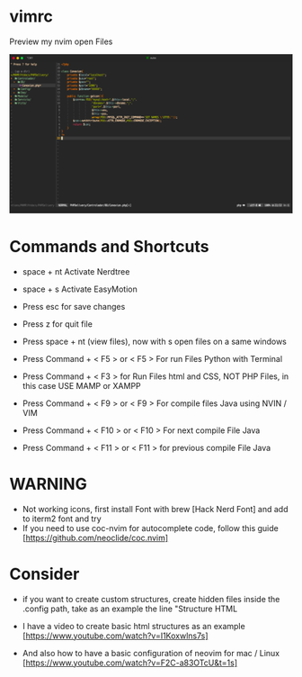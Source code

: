# vimrc
Preview my nvim open Files 

![](Screen%20Shot%202020-11-15%20at%2020.06.55.png)

# Commands and Shortcuts

+ space + nt Activate Nerdtree
+ space + s Activate EasyMotion

+ Press esc for save changes
+ Press z for quit file

+ Press space + nt (view files), now with s open files on a same windows
+ Press Command + < F5 > or < F5 > For run Files Python with Terminal
+ Press Command + < F3 > for Run Files html and CSS, NOT PHP Files, in this case USE MAMP or XAMPP
+ Press Command + < F9 > or < F9 > For compile files Java using NVIN / VIM
+ Press Command + < F10 > or < F10 > For next compile File Java
+ Press Command + < F11 > or < F11 > for previous compile File Java

# WARNING
+ Not working icons, first install Font with brew [Hack Nerd Font] and add to iterm2 font and try
+ If you need to use coc-nvim for autocomplete code, follow this guide [https://github.com/neoclide/coc.nvim] 

# Consider
+ if you want to create custom structures, create hidden files inside the .config path, take as an example the line 
"Structure HTML 

+ I have a video to create basic html structures as an example 
[https://www.youtube.com/watch?v=I1Koxwlns7s]

+ And also how to have a basic configuration of neovim for mac / Linux
[https://www.youtube.com/watch?v=F2C-a83OTcU&t=1s]
 
